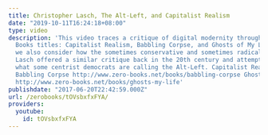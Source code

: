 ```yaml
---
title: Christopher Lasch, The Alt-Left, and Capitalist Realism
date: "2019-10-11T16:24:18+08:00"
type: video
description: 'This video traces a critique of digital modernity through three Zero
  Books titles: Capitalist Realism, Babbling Corpse, and Ghosts of My Life. In it
  we also consider how the sometimes conservative and sometimes radical critic Christopher
  Lasch offered a similar critique back in the 20th century and attempt to understand
  what some centrist democrats are calling the Alt-Left. Capitalist Realism http://www.zero-books.net/books/capitalist-realism
  Babbling Corpse http://www.zero-books.net/books/babbling-corpse Ghosts of My Life
  http://www.zero-books.net/books/ghosts-my-life'
publishdate: "2017-06-20T22:42:59.000Z"
url: /zerobooks/tOVsbxfxFYA/
providers:
  youtube:
    id: tOVsbxfxFYA
---
```

